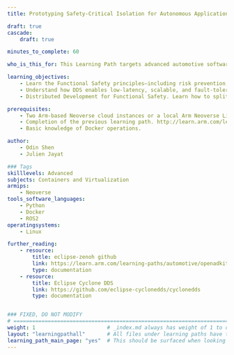 ```yaml
---
title: Prototyping Safety-Critical Isolation for Autonomous Application on Neoverse

draft: true
cascade:
    draft: true

minutes_to_complete: 60

who_is_this_for: This Learning Path targets advanced automotive software engineers developing safety-critical systems. It demonstrates how to use Arm Neoverse cloud infrastructure to accelerate ISO-26262-compliant software prototyping and testing workflows.

learning_objectives: 
    - Learn the Functional Safety principles—including risk prevention, fault detection, and ASIL compliance—to design robust and certifiable automotive software systems.
    - Understand how DDS enables low-latency, scalable, and fault-tolerant data communication for autonomous driving systems using a publish-subscribe architecture.
    - Distributed Development for Functional Safety. Learn how to split the simulation platform into two independent units and leverage distributed development architecture to ensure functional safety.

prerequisites:
    - Two Arm-based Neoverse cloud instances or a local Arm Neoverse Linux computer with at least 16 CPUs and 32GB of RAM.
    - Completion of the previous learning path. http://learn.arm.com/learning-paths/automotive/openadkit1_container/
    - Basic knowledge of Docker operations.

author: 
    - Odin Shen
    - Julien Jayat

### Tags
skilllevels: Advanced
subjects: Containers and Virtualization
armips:
    - Neoverse
tools_software_languages:
    - Python
    - Docker
    - ROS2
operatingsystems:
    - Linux

further_reading:
    - resource:
        title: eclipse-zenoh github
        link: https://learn.arm.com/learning-paths/automotive/openadkit1_container/
        type: documentation
    - resource:
        title: Eclipse Cyclone DDS 
        link: https://github.com/eclipse-cyclonedds/cyclonedds
        type: documentation


### FIXED, DO NOT MODIFY
# ================================================================================
weight: 1                       # _index.md always has weight of 1 to order correctly
layout: "learningpathall"       # All files under learning paths have this same wrapper
learning_path_main_page: "yes"  # This should be surfaced when looking for related content. Only set for _index.md of learning path content.
---
```


